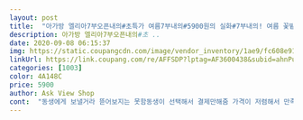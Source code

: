```yaml
---
layout: post 
title:  "아가방 엘리아7부오픈내의#초특가 여름7부내의#5900원의 실화#7부내의! 여름 꽃밭에 앉아 우아하고 시원하게 지낼 우리 공주님 내의랍니다~7부내의는 사랑인거 아지죠?뉴코아강남점/" 
description: 아가방 엘리아7부오픈내의#초 ..
date: 2020-09-08 06:15:37 
img: https://static.coupangcdn.com/image/vendor_inventory/1ae9/fc608e91c8f5c61d2cfb4cc2813214ef9efbcd86e5bf6bc9d1d11cd8ca6c.jpg 
linkUrl: https://link.coupang.com/re/AFFSDP?lptag=AF3600438&subid=ahnPublicAsk&pageKey=1721752423&itemId=2930525596&vendorItemId=70919111711&traceid=V0-113-afc298707c47e48f 
categories: [1003] 
color: 4A148C 
price: 5900 
author: Ask View Shop 
cont:  "동생에게 보낼거라 뜯어보지는 못함동생이 선택해서 결제만해줌 가격이 저렴해서 만족함질도 나빠보이지 않던데.<br/>.<br/> 여아꺼라 이쁨<br/>" 
---
```

